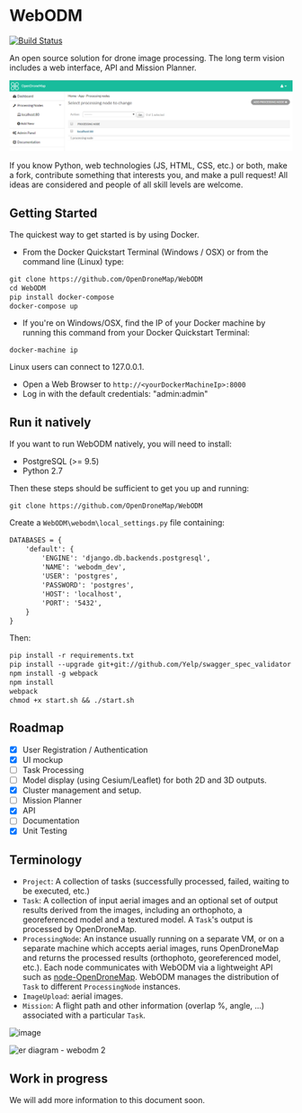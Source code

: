 # WebODM

[![Build Status](https://travis-ci.org/OpenDroneMap/WebODM.svg?branch=master)](https://travis-ci.org/OpenDroneMap/WebODM)

An open source solution for drone image processing. The long term vision includes a web interface, API and Mission Planner.

![Alt text](/screenshots/ui-mockup.png?raw=true "WebODM")

If you know Python, web technologies (JS, HTML, CSS, etc.) or both, make a fork, contribute something that interests you, and make a pull request! All ideas are considered and people of all skill levels are welcome.

## Getting Started

The quickest way to get started is by using Docker.

* From the Docker Quickstart Terminal (Windows / OSX) or from the command line (Linux) type:
```
git clone https://github.com/OpenDroneMap/WebODM
cd WebODM
pip install docker-compose
docker-compose up
```

* If you're on Windows/OSX, find the IP of your Docker machine by running this command from your Docker Quickstart Terminal:

```
docker-machine ip
```

Linux users can connect to 127.0.0.1.

* Open a Web Browser to `http://<yourDockerMachineIp>:8000`
* Log in with the default credentials: "admin:admin"

## Run it natively

If you want to run WebODM natively, you will need to install:
 * PostgreSQL (>= 9.5)
 * Python 2.7

Then these steps should be sufficient to get you up and running:

```
git clone https://github.com/OpenDroneMap/WebODM
```

Create a `WebODM\webodm\local_settings.py` file containing:

```
DATABASES = {
    'default': {
        'ENGINE': 'django.db.backends.postgresql',
        'NAME': 'webodm_dev',
        'USER': 'postgres',
        'PASSWORD': 'postgres',
        'HOST': 'localhost',
        'PORT': '5432',
    }
}
```

Then:

```
pip install -r requirements.txt
pip install --upgrade git+git://github.com/Yelp/swagger_spec_validator
npm install -g webpack
npm install
webpack
chmod +x start.sh && ./start.sh
```

## Roadmap
- [X] User Registration / Authentication
- [X] UI mockup
- [ ] Task Processing
- [ ] Model display (using Cesium/Leaflet) for both 2D and 3D outputs.
- [X] Cluster management and setup.
- [ ] Mission Planner
- [X] API
- [ ] Documentation
- [X] Unit Testing

## Terminology

 - `Project`: A collection of tasks (successfully processed, failed, waiting to be executed, etc.)
 - `Task`: A collection of input aerial images and an optional set of output results derived from the images, including an orthophoto, a georeferenced model and a textured model. A `Task`'s output is processed by OpenDroneMap.
 - `ProcessingNode`: An instance usually running on a separate VM, or on a separate machine which accepts aerial images, runs OpenDroneMap and returns the processed results (orthophoto, georeferenced model, etc.). Each node communicates with WebODM via a lightweight API such as [node-OpenDroneMap](https://www.github.com/pierotofy/node-OpenDroneMap). WebODM manages the distribution of `Task` to different `ProcessingNode` instances.
 - `ImageUpload`: aerial images.
 - `Mission`: A flight path and other information (overlap %, angle, ...) associated with a particular `Task`.
 
![image](https://cloud.githubusercontent.com/assets/1951843/17680196/9bfe878e-6304-11e6-852e-c09f1e02f3c0.png)

![er diagram - webodm 2](https://cloud.githubusercontent.com/assets/1951843/17717379/4a227e28-63d3-11e6-9518-6a63cc1bcd3b.png)


## Work in progress

We will add more information to this document soon.
